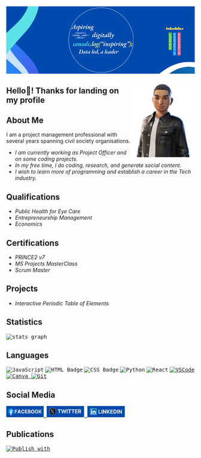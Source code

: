 ###

<div align="centre">
  
  <img src="background.png" />

</div>

####
<img align="right" src="Avatar.png" height="200" />
<h2 align="left">Hello👋! Thanks for landing on my profile</h2>

## About Me
I am a project management professional with several years spanning civil society organisations.
- *I am currently working as Project Officer and on some coding projects.*
- *In my free time, I do coding, research, and generate social content.*
- *I wish to learn more of programming and establish a career in the Tech industry.*

## Qualifications
- *Public Health for Eye Care*
- *Entrepreneurship Management*
- *Economics*

## Certifications
- *PRINCE2 v7*
- *MS Projects MasterClass*
- *Scrum Master*

## Projects
- *Interactive Periodic Table of Elements*

## Statistics

<div align="left">
  <kbd><img src="https://github-readme-stats.vercel.app/api?username=mathewmbwogge&hide_title=false&hide_rank=false&show_icons=true&include_all_commits=true&count_private=true&disable_animations=false&theme=dracula&locale=en&hide_border=false" height="150" alt="stats graph"  /></kbd>

</div>

###

## Languages

<div align="left">
  
  <kbd>![JavaScript](https://img.shields.io/badge/Code-JavaScript-informational?style=flat&logo=javascript&color=yellow)</kbd>
  <kbd>![HTML Badge](https://img.shields.io/badge/HTML-5-orange)</kbd>
  <kbd>![CSS Badge](https://img.shields.io/badge/CSS-3-blue)</kbd>
  <kbd>![Python](https://img.shields.io/badge/Code-Python-informational?style=flat&logo=python&color=blue)</kbd>
  <kbd>![React](https://img.shields.io/badge/React-20232A?style=for-the-badge&logo=react&logoColor=61DAFB)</kbd>
  <kbd><a href="https://cdn.jsdelivr.net/gh/devicons/devicon/icons/vscode/vscode-original.svg">
  <img src="https://cdn.jsdelivr.net/gh/devicons/devicon/icons/vscode/vscode-original.svg" alt="VSCode" width="50" height="28">
  </a></kbd>
  <kbd><a href="https://cdn.jsdelivr.net/gh/devicons/devicon/icons/canva/canva-original.svg">
  <img src="https://cdn.jsdelivr.net/gh/devicons/devicon/icons/canva/canva-original.svg" alt="Canva" width="50" height="28">
  </a></kbd>
  <kbd><a href="https://cdn.jsdelivr.net/gh/devicons/devicon/icons/git/git-original.svg">
  <img src="https://cdn.jsdelivr.net/gh/devicons/devicon/icons/git/git-original.svg" alt="Git" width="50" height="28">
  </a></kbd>
  
</div>

## Social Media
<div align="left">
  
  <kbd><a href="https://www.facebook.com/profile.php?id=61567241009795">
  <img src="Facebooklogo.png" alt="Share with" width="100" height="30">
  </a></kbd>
  <kbd><a href="https://x.com/switswet">
  <img src="Twitterlogo.png" alt="Tweet with" width="100" height="30">
  </a></kbd>
  <kbd><a href="https://www.linkedin.com/in/matmbwogge/">
  <img src="LinkedInlogo.png" alt="Connect on" width="100" height="30">
  </a></kbd>
  
</div>

## Publications
<div align="left">

  <kbd><a href="https://orcid.org/0000-0003-0594-1937">
  <img src="https://img.shields.io/badge/ORCID-A8A8A8?style=for-the-badge&logo=orcid&logoColor=white)](https://orcid.org/YOUR-ORCID-ID" alt="Publish with" width="100" height="30">
  </a></kbd>

</div>
